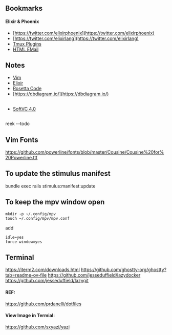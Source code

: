 

## Bookmarks
#### Elixir & Phoenix
* [https://twitter.com/elixirphoenix](https://twitter.com/elixirphoenix)
* [https://twitter.com/elixirlang](https://twitter.com/elixirlang)
* [Tmux Plugins](https://github.com/tmux-plugins/list)
* [HTML EMail](https://mjml.io/try-it-live)


## Notes
* [Vim](https://github.com/unit432/briefcase/blob/master/VIM/VIM%20Shortcuts.md)
* [Elixir](https://github.com/unit432/briefcase/blob/master/Elixir/elixir_notes.md)
* [Rosetta Code](https://rosettacode.org/wiki/Rosetta_Code)
* [https://dbdiagram.io/](https://dbdiagram.io/) 

##
* [SoftVC 4.0](https://github.com/justinjohn0306/so-vits-svc-4.0-v2)

##
reek --todo

## Vim Fonts
https://github.com/powerline/fonts/blob/master/Cousine/Cousine%20for%20Powerline.ttf

## To update the stimulus manifest
bundle exec rails stimulus:manifest:update

## To keep the mpv window open
```
mkdir -p ~/.config/mpv
touch ~/.config/mpv/mpv.conf
```
add
```
idle=yes
force-window=yes
```

## Terminal
https://iterm2.com/downloads.html
https://github.com/ghostty-org/ghostty?tab=readme-ov-file
https://github.com/jesseduffield/lazydocker
https://github.com/jesseduffield/lazygit

#### REF:
https://github.com/prdanelli/dotfiles

#### View Image in Termial:
https://github.com/sxyazi/yazi
